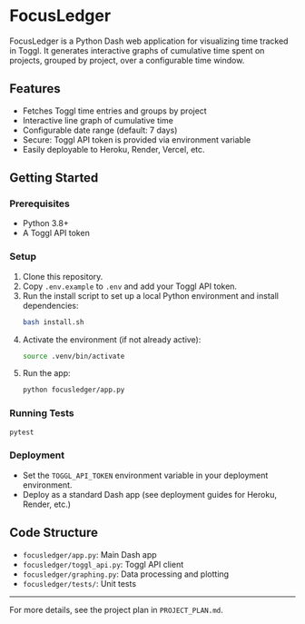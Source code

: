 # FocusLedger

FocusLedger is a Python Dash web application for visualizing time tracked in Toggl. It generates interactive graphs of cumulative time spent on projects, grouped by project, over a configurable time window.

## Features
- Fetches Toggl time entries and groups by project
- Interactive line graph of cumulative time
- Configurable date range (default: 7 days)
- Secure: Toggl API token is provided via environment variable
- Easily deployable to Heroku, Render, Vercel, etc.

## Getting Started

### Prerequisites
- Python 3.8+
- A Toggl API token

### Setup
1. Clone this repository.
2. Copy `.env.example` to `.env` and add your Toggl API token.
3. Run the install script to set up a local Python environment and install dependencies:
   ```bash
   bash install.sh
   ```
4. Activate the environment (if not already active):
   ```bash
   source .venv/bin/activate
   ```
5. Run the app:
   ```bash
   python focusledger/app.py
   ```

### Running Tests
```bash
pytest
```

### Deployment
- Set the `TOGGL_API_TOKEN` environment variable in your deployment environment.
- Deploy as a standard Dash app (see deployment guides for Heroku, Render, etc.)

## Code Structure
- `focusledger/app.py`: Main Dash app
- `focusledger/toggl_api.py`: Toggl API client
- `focusledger/graphing.py`: Data processing and plotting
- `focusledger/tests/`: Unit tests

---

For more details, see the project plan in `PROJECT_PLAN.md`.
